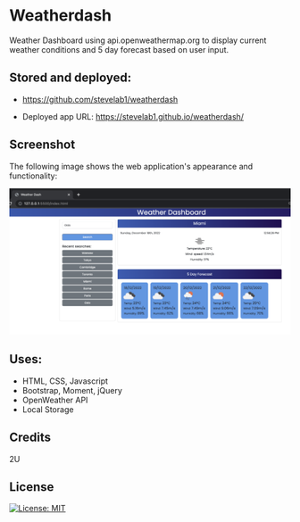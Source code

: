 # Weatherdash 
Weather Dashboard using api.openweathermap.org to display current weather conditions and 5 day forecast based on user input.

## Stored and deployed:
* https://github.com/stevelab1/weatherdash

* Deployed app URL: https://stevelab1.github.io/weatherdash/

## Screenshot

The following image shows the web application's appearance and functionality:

![The weather app includes a search option, a list of cities recently searched, and a five-day forecast and current weather conditions.](./assets/images/Screenshot.png)

## Uses:
* HTML, CSS, Javascript
* Bootstrap, Moment, jQuery
* OpenWeather API
* Local Storage

## Credits
2U

## License

[![License: MIT](https://img.shields.io/badge/License-MIT-yellow.svg)](https://opensource.org/licenses/MIT)
